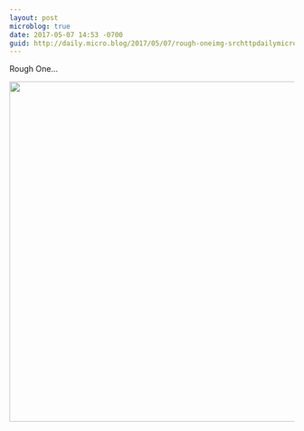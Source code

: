 ```yaml
---
layout: post
microblog: true
date: 2017-05-07 14:53 -0700
guid: http://daily.micro.blog/2017/05/07/rough-oneimg-srchttpdailymicrobloguploadseaajpg.html
---
```

Rough One...

<img src="http://daily.micro.blog/uploads/2017/8e0897aa51.jpg" width="600" height="600" style="height: auto" />
